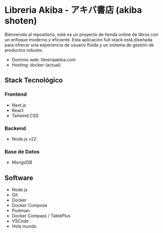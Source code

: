 # Libreria Akiba - アキバ書店 (akiba shoten)

Bienvenido al repositorio, este es un proyecto de tienda online de libros con un enfoque moderno y eficiente. Esta aplicación full-stack está diseñada para ofrecer una experiencia de usuario fluida y un sistema de gestión de productos robusto.

- Dominio web: libreríaakiba.com
- Hosting: docker (actual)

## Stack Tecnológico

### Frontend

- Next.js
- React
- Tailwind CSS

### Backend

- Node.js v22

### Base de Datos

- MongoDB

## Software

- Node.js
- Git
- Docker
- Docker Compose
- Postman
- Docker Compass / TablePlus
- VSCode
- Hola mundo

